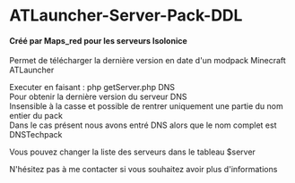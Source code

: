 # ATLauncher-Server-Pack-DDL
<h4>Créé par Maps_red pour les serveurs Isolonice</h4>
Permet de télécharger la dernière version en date d'un modpack Minecraft ATLauncher

Executer en faisant : php getServer.php DNS<br>
Pour obtenir la dernière version du serveur DNS<br>
Insensible à la casse et possible de rentrer uniquement une partie du nom entier du pack<br>
Dans le cas présent nous avons entré DNS alors que le nom complet est DNSTechpack<br>

Vous pouvez changer la liste des serveurs dans le tableau $server<br>


N'hésitez pas à me contacter si vous souhaitez avoir plus d'informations<br>
